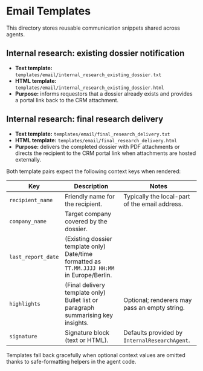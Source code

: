 # Email Templates

This directory stores reusable communication snippets shared across agents.

## Internal research: existing dossier notification
- **Text template:** `templates/email/internal_research_existing_dossier.txt`
- **HTML template:** `templates/email/internal_research_existing_dossier.html`
- **Purpose:** informs requestors that a dossier already exists and provides a portal link back to the CRM attachment.

## Internal research: final research delivery
- **Text template:** `templates/email/final_research_delivery.txt`
- **HTML template:** `templates/email/final_research_delivery.html`
- **Purpose:** delivers the completed dossier with PDF attachments or directs the recipient to the CRM portal link when attachments are hosted externally.

Both template pairs expect the following context keys when rendered:

| Key | Description | Notes |
| --- | ----------- | ----- |
| `recipient_name` | Friendly name for the recipient. | Typically the local-part of the email address. |
| `company_name` | Target company covered by the dossier. | | 
| `last_report_date` | (Existing dossier template only) Date/time formatted as `TT.MM.JJJJ HH:MM` in Europe/Berlin. | |
| `highlights` | (Final delivery template only) Bullet list or paragraph summarising key insights. | Optional; renderers may pass an empty string. |
| `signature` | Signature block (text or HTML). | Defaults provided by `InternalResearchAgent`. |

Templates fall back gracefully when optional context values are omitted thanks to safe-formatting helpers in the agent code.
